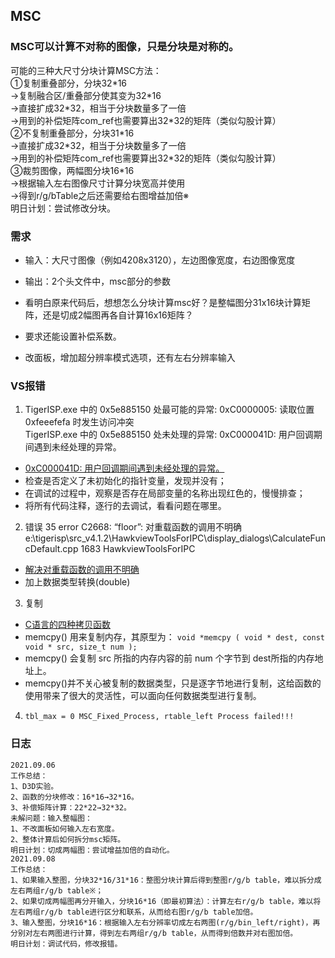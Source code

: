 ## MSC

### MSC可以计算不对称的图像，只是分块是对称的。  
可能的三种大尺寸分块计算MSC方法：  
①复制重叠部分，分块32\*16  
→复制融合区/重叠部分使其变为32\*16  
→直接扩成32\*32，相当于分块数量多了一倍  
→用到的补偿矩阵com_ref也需要算出32\*32的矩阵（类似勾股计算）  
②不复制重叠部分，分块31\*16  
→直接扩成32\*32，相当于分块数量多了一倍  
→用到的补偿矩阵com_ref也需要算出32\*32的矩阵（类似勾股计算）  
③裁剪图像，两幅图分块16\*16  
→根据输入左右图像尺寸计算分块宽高并使用  
→得到r/g/bTable之后还需要给右图增益加倍※  
明日计划：尝试修改分块。  


### 需求
- 输入：大尺寸图像（例如4208x3120），左边图像宽度，右边图像宽度
- 输出：2个头文件中，msc部分的参数
- 看明白原来代码后，想想怎么分块计算msc好？是整幅图分31x16块计算矩阵，还是切成2幅图再各自计算16x16矩阵？
- 要求还能设置补偿系数。
 
- 改面板，增加超分辨率模式选项，还有左右分辨率输入
 
### VS报错

1. TigerISP.exe 中的 0x5e885150 处最可能的异常: 0xC0000005: 读取位置 0xfeeefefa 时发生访问冲突  
TigerISP.exe 中的 0x5e885150 处未处理的异常: 0xC000041D: 用户回调期间遇到未经处理的异常。  
- [0xC000041D: 用户回调期间遇到未经处理的异常。](https://www.geek-share.com/detail/2806105226.html)
- 检查是否定义了未初始化的指针变量，发现并没有；
- 在调试的过程中，观察是否存在局部变量的名称出现红色的，慢慢排查；
- 将所有代码注释，逐行的去调试，看看问题在哪里。

2. 错误	35	error C2668: “floor”: 对重载函数的调用不明确	e:\tigerisp\src_v4.1.2\HawkviewToolsForIPC\display_dialogs\CalculateFuncDefault.cpp	1683	HawkviewToolsForIPC
- [解决对重载函数的调用不明确](https://blog.csdn.net/NCHFGFB/article/details/51476493)  
- 加上数据类型转换(double)

3. 复制
- [C语言的四种拷贝函数](https://blog.csdn.net/xingerr/article/details/70226865)  
- memcpy() 用来复制内存，其原型为：
      `void *memcpy ( void * dest, const void * src, size_t num );`
- memcpy() 会复制 src 所指的内存内容的前 num 个字节到 dest所指的内存地址上。
- memcpy()并不关心被复制的数据类型，只是逐字节地进行复制，这给函数的使用带来了很大的灵活性，可以面向任何数据类型进行复制。

4. `tbl_max = 0
MSC_Fixed_Process, rtable_left Process failed!!!`  


### 日志
```
2021.09.06
工作总结：
1、D3D实验。
2、函数的分块修改：16*16→32*16。
3、补偿矩阵计算：22*22→32*32。
未解问题：输入整幅图：
1、不改面板如何输入左右宽度。
2、整体计算后如何拆分msc矩阵。
明日计划：切成两幅图：尝试增益加倍的自动化。
2021.09.08
工作总结：
1、如果输入整图，分块32*16/31*16：整图分块计算后得到整图r/g/b table，难以拆分成左右两组r/g/b table※；
2、如果切成两幅图再分开输入，分块16*16（即最初算法）：计算左右r/g/b table，难以将左右两组r/g/b table进行区分和联系，从而给右图r/g/b table加倍。
3、输入整图，分块16*16：根据输入左右分辨率切成左右两图(r/g/bin_left/right)，再分别对左右两图进行计算，得到左右两组r/g/b table，从而得到倍数并对右图加倍。
明日计划：调试代码，修改报错。
```




